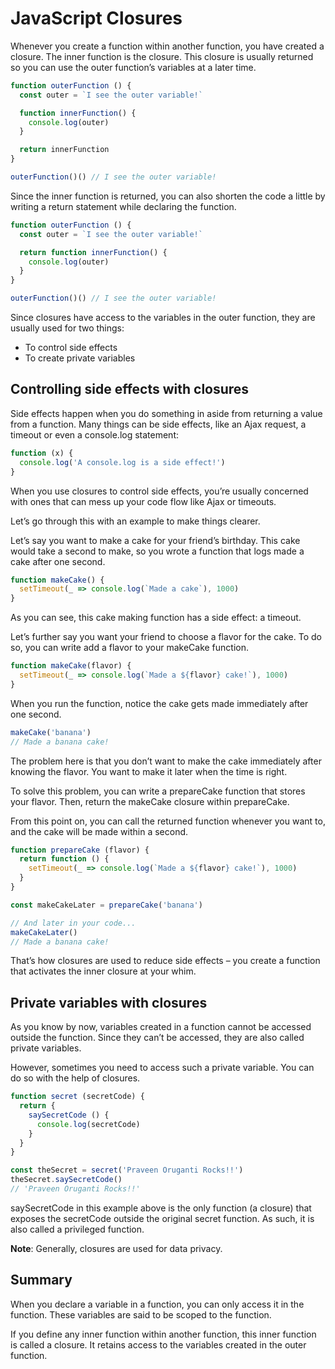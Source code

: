 # JavaScript Closures
Whenever you create a function within another function, you have created a closure. The inner function is the closure. This closure is usually returned so you can use the outer function’s variables at a later time.

```javascript
function outerFunction () {
  const outer = `I see the outer variable!`

  function innerFunction() {
    console.log(outer)
  }

  return innerFunction
}

outerFunction()() // I see the outer variable!
```

Since the inner function is returned, you can also shorten the code a little by writing a return statement while declaring the function.

```javascript
function outerFunction () {
  const outer = `I see the outer variable!`

  return function innerFunction() {
    console.log(outer)
  }
}

outerFunction()() // I see the outer variable!
```

Since closures have access to the variables in the outer function, they are usually used for two things:
- To control side effects
- To create private variables

## Controlling side effects with closures
Side effects happen when you do something in aside from returning a value from a function. Many things can be side effects, like an Ajax request, a timeout or even a console.log statement:

```javascript
function (x) {
  console.log('A console.log is a side effect!')
}
```

When you use closures to control side effects, you’re usually concerned with ones that can mess up your code flow like Ajax or timeouts.

Let’s go through this with an example to make things clearer.

Let’s say you want to make a cake for your friend’s birthday. This cake would take a second to make, so you wrote a function that logs made a cake after one second.

```javascript
function makeCake() {
  setTimeout(_ => console.log(`Made a cake`), 1000)
}
```
As you can see, this cake making function has a side effect: a timeout.

Let’s further say you want your friend to choose a flavor for the cake. To do so, you can write add a flavor to your makeCake function.

```javascript
function makeCake(flavor) {
  setTimeout(_ => console.log(`Made a ${flavor} cake!`), 1000)
}
```
When you run the function, notice the cake gets made immediately after one second.
```javascript
makeCake('banana')
// Made a banana cake!
```
The problem here is that you don’t want to make the cake immediately after knowing the flavor. You want to make it later when the time is right.

To solve this problem, you can write a prepareCake function that stores your flavor. Then, return the makeCake closure within prepareCake.

From this point on, you can call the returned function whenever you want to, and the cake will be made within a second.

```javascript
function prepareCake (flavor) {
  return function () {
    setTimeout(_ => console.log(`Made a ${flavor} cake!`), 1000)
  }
}

const makeCakeLater = prepareCake('banana')

// And later in your code...
makeCakeLater()
// Made a banana cake!
```
That’s how closures are used to reduce side effects – you create a function that activates the inner closure at your whim.

## Private variables with closures

As you know by now, variables created in a function cannot be accessed outside the function. Since they can’t be accessed, they are also called private variables.

However, sometimes you need to access such a private variable. You can do so with the help of closures.

```javascript
function secret (secretCode) {
  return {
    saySecretCode () {
      console.log(secretCode)
    }
  }
}

const theSecret = secret('Praveen Oruganti Rocks!!')
theSecret.saySecretCode()
// 'Praveen Oruganti Rocks!!'
```
saySecretCode in this example above is the only function (a closure) that exposes the secretCode outside the original secret function. As such, it is also called a privileged function.

**Note**: Generally, closures are used for data privacy.

## Summary

When you declare a variable in a function, you can only access it in the function. These variables are said to be scoped to the function.

If you define any inner function within another function, this inner function is called a closure. It retains access to the variables created in the outer function.